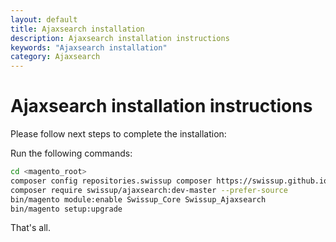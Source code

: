 ```yaml
---
layout: default
title: Ajaxsearch installation
description: Ajaxsearch installation instructions
keywords: "Ajaxsearch installation"
category: Ajaxsearch
---
```


# Ajaxsearch installation instructions

Please follow next steps to complete the installation:

Run the following commands:

```bash
cd <magento_root>
composer config repositories.swissup composer https://swissup.github.io/packages/
composer require swissup/ajaxsearch:dev-master --prefer-source
bin/magento module:enable Swissup_Core Swissup_Ajaxsearch
bin/magento setup:upgrade
```

That's all.
